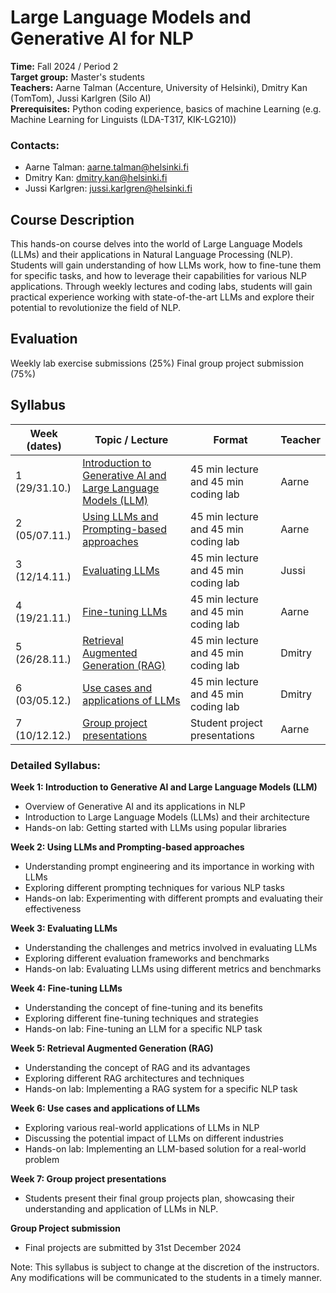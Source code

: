 # Large Language Models and Generative AI for NLP

**Time:** Fall 2024 / Period 2\
**Target group:** Master's students\
**Teachers:** Aarne Talman (Accenture, University of Helsinki), Dmitry Kan (TomTom), Jussi Karlgren (Silo AI)\
**Prerequisites:** Python coding experience, basics of machine Learning (e.g. Machine Learning for Linguists (LDA-T317, KIK-LG210))

### Contacts:
* Aarne Talman: [aarne.talman@helsinki.fi](mailto:aarne.talman@helsinki.fi)
* Dmitry Kan: [dmitry.kan@helsinki.fi](mailto:dmitry.kan@helsinki.fi)
* Jussi Karlgren: [jussi.karlgren@helsinki.fi](mailto:jussi.karlgren@helsinki.fi)

## Course Description

This hands-on course delves into the world of Large Language Models (LLMs) and their applications in Natural Language Processing (NLP). Students will gain understanding of how LLMs work, how to fine-tune them for specific tasks, and how to leverage their capabilities for various NLP applications. Through weekly lectures and coding labs, students will gain practical experience working with state-of-the-art LLMs and explore their potential to revolutionize the field of NLP.

## Evaluation

Weekly lab exercise submissions (25%)
Final group project submission (75%)

## Syllabus

| Week (dates)  | Topic / Lecture                                                          | Format                               | Teacher |
|---------------|--------------------------------------------------------------------------|--------------------------------------|---------|
| 1 (29/31.10.) | [Introduction to Generative AI and Large Language Models (LLM)](week-1/) | 45 min lecture and 45 min coding lab | Aarne   |
| 2 (05/07.11.) | [Using LLMs and Prompting-based approaches](week-2/)                     | 45 min lecture and 45 min coding lab | Aarne   |
| 3 (12/14.11.) | [Evaluating LLMs](week-3/)                                               | 45 min lecture and 45 min coding lab | Jussi   |
| 4 (19/21.11.) | [Fine-tuning LLMs](week-4/)                                              | 45 min lecture and 45 min coding lab | Aarne   |
| 5 (26/28.11.) | [Retrieval Augmented Generation (RAG)](week-5/)                          | 45 min lecture and 45 min coding lab | Dmitry  |
| 6 (03/05.12.) | [Use cases and applications of LLMs](week-6/)                            | 45 min lecture and 45 min coding lab | Dmitry  |
| 7 (10/12.12.) | [Group project presentations](week-7/)                                   | Student project presentations        | Aarne   |


### Detailed Syllabus:

**Week 1: Introduction to Generative AI and Large Language Models (LLM)**
* Overview of Generative AI and its applications in NLP
* Introduction to Large Language Models (LLMs) and their architecture
* Hands-on lab: Getting started with LLMs using popular libraries

**Week 2: Using LLMs and Prompting-based approaches**
* Understanding prompt engineering and its importance in working with LLMs
* Exploring different prompting techniques for various NLP tasks
* Hands-on lab: Experimenting with different prompts and evaluating their effectiveness

**Week 3: Evaluating LLMs**
* Understanding the challenges and metrics involved in evaluating LLMs
* Exploring different evaluation frameworks and benchmarks
* Hands-on lab: Evaluating LLMs using different metrics and benchmarks

**Week 4: Fine-tuning LLMs**
* Understanding the concept of fine-tuning and its benefits
* Exploring different fine-tuning techniques and strategies
* Hands-on lab: Fine-tuning an LLM for a specific NLP task

**Week 5: Retrieval Augmented Generation (RAG)**
* Understanding the concept of RAG and its advantages
* Exploring different RAG architectures and techniques
* Hands-on lab: Implementing a RAG system for a specific NLP task

**Week 6: Use cases and applications of LLMs**
* Exploring various real-world applications of LLMs in NLP
* Discussing the potential impact of LLMs on different industries
* Hands-on lab: Implementing an LLM-based solution for a real-world problem

**Week 7: Group project presentations**
* Students present their final group projects plan, showcasing their understanding and application of LLMs in NLP.

**Group Project submission**
* Final projects are submitted by 31st December 2024

Note: This syllabus is subject to change at the discretion of the instructors. Any modifications will be communicated to the students in a timely manner.